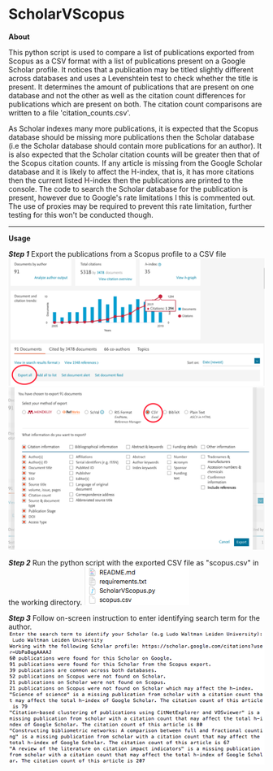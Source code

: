 # ScholarVScopus

**About**

This python script is used to compare a list of publications exported from Scopus as a CSV format with a list of publications present on a Google Scholar profile. It notices that a publication may be titled slightly different across databases and uses a Levenshtein test to check whether the title is present. It determines the amount of publications that are present on one database and not the other as well as the citation count differences for publications which are present on both. The citation count comparisons are written to a file 'citation_counts.csv'.

As Scholar indexes many more publications, it is expected that the Scopus database should be missing more publications then the Scholar database (i.e the Scholar database should contain more publications for an author). It is also expected that the Scholar citation counts will be greater then that of the Scopus citation counts. If any article is missing from the Google Scholar database and it is likely to affect the H-index, that is, it has more citations then the current listed H-index then the publications are printed to the console. The code to search the Scholar database for the publication is present, however due to Google's rate limitations I this is commented out. The use of proxies may be required to prevent this rate limitation, further testing for this won't be conducted though.

***
**Usage**

***Step 1***
Export the publications from a Scopus profile to a CSV file
![Step1.1 - Export](README/step1.1.png)
![Step1.2 - CSV Select](README/step1.2.png)

***Step 2***
Run the python script with the exported CSV file as "scopus.csv" in the working directory.
![Step2 - scopus.csv](README/step2.png)

***Step 3***
Follow on-screen instruction to enter identifying search term for the author.
![Step3 - output](README/output.png)
